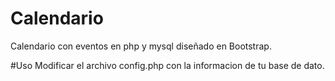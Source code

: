 # Calendario
Calendario con eventos en php y mysql diseñado en Bootstrap.

#Uso
Modificar el archivo config.php con la informacion de tu base de dato.
